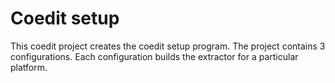 Coedit setup
===

This coedit project creates the coedit setup program.
The project contains 3 configurations. 
Each configuration builds the extractor for a particular platform.
